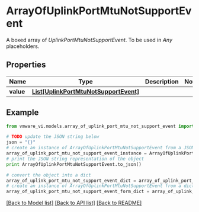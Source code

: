 # ArrayOfUplinkPortMtuNotSupportEvent

A boxed array of *UplinkPortMtuNotSupportEvent*. To be used in *Any* placeholders. 

## Properties
Name | Type | Description | Notes
------------ | ------------- | ------------- | -------------
**value** | [**List[UplinkPortMtuNotSupportEvent]**](UplinkPortMtuNotSupportEvent.md) |  | 

## Example

```python
from vmware_vi.models.array_of_uplink_port_mtu_not_support_event import ArrayOfUplinkPortMtuNotSupportEvent

# TODO update the JSON string below
json = "{}"
# create an instance of ArrayOfUplinkPortMtuNotSupportEvent from a JSON string
array_of_uplink_port_mtu_not_support_event_instance = ArrayOfUplinkPortMtuNotSupportEvent.from_json(json)
# print the JSON string representation of the object
print ArrayOfUplinkPortMtuNotSupportEvent.to_json()

# convert the object into a dict
array_of_uplink_port_mtu_not_support_event_dict = array_of_uplink_port_mtu_not_support_event_instance.to_dict()
# create an instance of ArrayOfUplinkPortMtuNotSupportEvent from a dict
array_of_uplink_port_mtu_not_support_event_form_dict = array_of_uplink_port_mtu_not_support_event.from_dict(array_of_uplink_port_mtu_not_support_event_dict)
```
[[Back to Model list]](../README.md#documentation-for-models) [[Back to API list]](../README.md#documentation-for-api-endpoints) [[Back to README]](../README.md)


